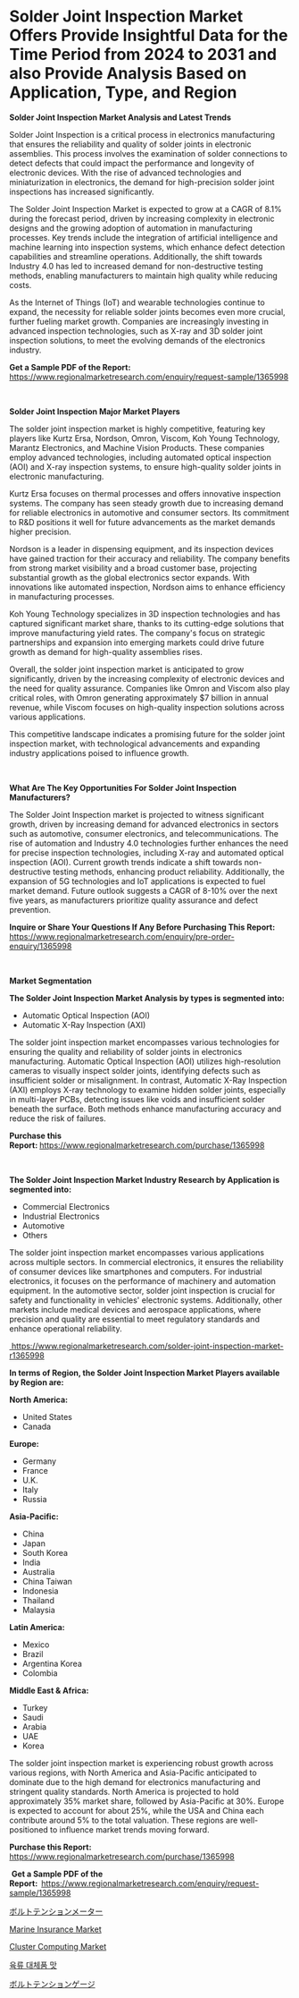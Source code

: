 <p><h1>Solder Joint Inspection Market Offers Provide Insightful Data for the Time Period from 2024 to 2031 and also Provide Analysis Based on Application, Type, and Region</h1></p><p><strong>Solder Joint Inspection Market Analysis and Latest Trends</strong></p>
<p><p>Solder Joint Inspection is a critical process in electronics manufacturing that ensures the reliability and quality of solder joints in electronic assemblies. This process involves the examination of solder connections to detect defects that could impact the performance and longevity of electronic devices. With the rise of advanced technologies and miniaturization in electronics, the demand for high-precision solder joint inspections has increased significantly.</p><p>The Solder Joint Inspection Market is expected to grow at a CAGR of 8.1% during the forecast period, driven by increasing complexity in electronic designs and the growing adoption of automation in manufacturing processes. Key trends include the integration of artificial intelligence and machine learning into inspection systems, which enhance defect detection capabilities and streamline operations. Additionally, the shift towards Industry 4.0 has led to increased demand for non-destructive testing methods, enabling manufacturers to maintain high quality while reducing costs.</p><p>As the Internet of Things (IoT) and wearable technologies continue to expand, the necessity for reliable solder joints becomes even more crucial, further fueling market growth. Companies are increasingly investing in advanced inspection technologies, such as X-ray and 3D solder joint inspection solutions, to meet the evolving demands of the electronics industry.</p></p>
<p><strong>Get a Sample PDF of the Report:&nbsp;</strong> <a href="https://www.regionalmarketresearch.com/enquiry/request-sample/1365998">https://www.regionalmarketresearch.com/enquiry/request-sample/1365998</a></p>
<p>&nbsp;</p>
<p><strong>Solder Joint Inspection Major Market Players</strong></p>
<p><p>The solder joint inspection market is highly competitive, featuring key players like Kurtz Ersa, Nordson, Omron, Viscom, Koh Young Technology, Marantz Electronics, and Machine Vision Products. These companies employ advanced technologies, including automated optical inspection (AOI) and X-ray inspection systems, to ensure high-quality solder joints in electronic manufacturing.</p><p>Kurtz Ersa focuses on thermal processes and offers innovative inspection systems. The company has seen steady growth due to increasing demand for reliable electronics in automotive and consumer sectors. Its commitment to R&D positions it well for future advancements as the market demands higher precision.</p><p>Nordson is a leader in dispensing equipment, and its inspection devices have gained traction for their accuracy and reliability. The company benefits from strong market visibility and a broad customer base, projecting substantial growth as the global electronics sector expands. With innovations like automated inspection, Nordson aims to enhance efficiency in manufacturing processes.</p><p>Koh Young Technology specializes in 3D inspection technologies and has captured significant market share, thanks to its cutting-edge solutions that improve manufacturing yield rates. The company's focus on strategic partnerships and expansion into emerging markets could drive future growth as demand for high-quality assemblies rises.</p><p>Overall, the solder joint inspection market is anticipated to grow significantly, driven by the increasing complexity of electronic devices and the need for quality assurance. Companies like Omron and Viscom also play critical roles, with Omron generating approximately $7 billion in annual revenue, while Viscom focuses on high-quality inspection solutions across various applications.</p><p>This competitive landscape indicates a promising future for the solder joint inspection market, with technological advancements and expanding industry applications poised to influence growth.</p></p>
<p>&nbsp;</p>
<p><strong>What Are The Key Opportunities For Solder Joint Inspection Manufacturers?</strong></p>
<p><p>The Solder Joint Inspection market is projected to witness significant growth, driven by increasing demand for advanced electronics in sectors such as automotive, consumer electronics, and telecommunications. The rise of automation and Industry 4.0 technologies further enhances the need for precise inspection technologies, including X-ray and automated optical inspection (AOI). Current growth trends indicate a shift towards non-destructive testing methods, enhancing product reliability. Additionally, the expansion of 5G technologies and IoT applications is expected to fuel market demand. Future outlook suggests a CAGR of 8-10% over the next five years, as manufacturers prioritize quality assurance and defect prevention.</p></p>
<p><strong>Inquire or Share Your Questions If Any Before Purchasing This Report:</strong> <a href="https://www.regionalmarketresearch.com/enquiry/pre-order-enquiry/1365998">https://www.regionalmarketresearch.com/enquiry/pre-order-enquiry/1365998</a></p>
<p>&nbsp;</p>
<p><strong>Market Segmentation</strong></p>
<p><strong>The Solder Joint Inspection Market Analysis by types is segmented into:</strong></p>
<p><ul><li>Automatic Optical Inspection (AOI)</li><li>Automatic X-Ray Inspection (AXI)</li></ul></p>
<p><p>The solder joint inspection market encompasses various technologies for ensuring the quality and reliability of solder joints in electronics manufacturing. Automatic Optical Inspection (AOI) utilizes high-resolution cameras to visually inspect solder joints, identifying defects such as insufficient solder or misalignment. In contrast, Automatic X-Ray Inspection (AXI) employs X-ray technology to examine hidden solder joints, especially in multi-layer PCBs, detecting issues like voids and insufficient solder beneath the surface. Both methods enhance manufacturing accuracy and reduce the risk of failures.</p></p>
<p><strong>Purchase this Report:&nbsp;</strong><a href="https://www.regionalmarketresearch.com/purchase/1365998">https://www.regionalmarketresearch.com/purchase/1365998</a></p>
<p>&nbsp;</p>
<p><strong>The Solder Joint Inspection Market Industry Research by Application is segmented into:</strong></p>
<p><ul><li>Commercial Electronics</li><li>Industrial Electronics</li><li>Automotive</li><li>Others</li></ul></p>
<p><p>The solder joint inspection market encompasses various applications across multiple sectors. In commercial electronics, it ensures the reliability of consumer devices like smartphones and computers. For industrial electronics, it focuses on the performance of machinery and automation equipment. In the automotive sector, solder joint inspection is crucial for safety and functionality in vehicles' electronic systems. Additionally, other markets include medical devices and aerospace applications, where precision and quality are essential to meet regulatory standards and enhance operational reliability.</p></p>
<p><a href="https://www.regionalmarketresearch.com/solder-joint-inspection-market-r1365998">&nbsp;https://www.regionalmarketresearch.com/solder-joint-inspection-market-r1365998</a></p>
<p><strong>In terms of Region, the Solder Joint Inspection Market Players available by Region are:</strong></p>
<p>
    <p> <strong> North America: </strong>
        <ul>
            <li>United States</li>
            <li>Canada</li>
        </ul>
        </p> 
    <p> <strong> Europe: </strong>
        <ul>
            <li>Germany</li>
            <li>France</li>
            <li>U.K.</li>
            <li>Italy</li>
            <li>Russia</li>
        </ul>
        </p> 
    <p> <strong> Asia-Pacific: </strong>
        <ul>
            <li>China</li>
            <li>Japan</li>
            <li>South Korea</li>
            <li>India</li>
            <li>Australia</li>
            <li>China Taiwan</li>
            <li>Indonesia</li>
            <li>Thailand</li>
            <li>Malaysia</li>
        </ul>
        </p> 
    <p> <strong> Latin America: </strong>
        <ul>
            <li>Mexico</li>
            <li>Brazil</li>
            <li>Argentina Korea</li>
            <li>Colombia</li>
        </ul>
        </p> 
    <p> <strong> Middle East & Africa: </strong>
        <ul>
            <li>Turkey</li>
            <li>Saudi</li>
            <li>Arabia</li>
            <li>UAE</li>
            <li>Korea</li>
        </ul>
    </p>
    </p>
<p><p>The solder joint inspection market is experiencing robust growth across various regions, with North America and Asia-Pacific anticipated to dominate due to the high demand for electronics manufacturing and stringent quality standards. North America is projected to hold approximately 35% market share, followed by Asia-Pacific at 30%. Europe is expected to account for about 25%, while the USA and China each contribute around 5% to the total valuation. These regions are well-positioned to influence market trends moving forward.</p></p>
<p><strong>Purchase this Report: </strong><a href="https://www.regionalmarketresearch.com/purchase/1365998">https://www.regionalmarketresearch.com/purchase/1365998</a></p>
<p>&nbsp;<strong>Get a Sample PDF of the Report:&nbsp;&nbsp;</strong><a href="https://www.regionalmarketresearch.com/enquiry/request-sample/1365998">https://www.regionalmarketresearch.com/enquiry/request-sample/1365998</a></p>
<p><strong></strong></p>
<p><p><a href="https://medium.com/@shepardelmer/%E3%82%B0%E3%83%AD%E3%83%BC%E3%83%90%E3%83%AB%E3%83%9C%E3%83%AB%E3%83%88%E5%BC%B5%E5%8A%9B%E3%83%A1%E3%83%BC%E3%82%BF%E3%83%BC%E5%B8%82%E5%A0%B4%E3%82%BB%E3%82%AF%E3%82%BF%E3%83%BC-%E7%A8%AE%E9%A1%9E-%E7%94%A8%E9%80%94-%E5%B8%82%E5%A0%B4%E3%83%97%E3%83%AC%E3%82%A4%E3%83%A4%E3%83%BC%E3%81%AE%E6%88%A6%E7%95%A5-%E5%9C%B0%E5%9F%9F%E3%81%AE%E6%88%90%E9%95%B7%E3%82%A4%E3%83%B3%E3%82%B5%E3%82%A4%E3%83%88-%E3%81%8A%E3%82%88%E3%81%B3%E5%B0%86%E6%9D%A5%E3%81%AE%E4%BA%88%E6%B8%AC-2024%E5%B9%B4-2031%E5%B9%B4-0eabd5214068?postPublishedType=repub">ボルトテンションメーター</a></p><p><a href="https://www.linkedin.com/pulse/navigating-global-marine-insurance-market-landscape-trends-oagff">Marine Insurance Market</a></p><p><a href="https://www.linkedin.com/pulse/what-innovations-shaping-cluster-computing-market-application-isisf">Cluster Computing Market</a></p><p><a href="https://medium.com/@deandreclark78/%EC%8B%9C%EC%9E%A5%EC%97%90%EC%84%9C-%EB%8C%80%EC%B2%B4-%EC%9C%A1%EB%A5%98-%EB%A7%9B-%ED%81%AC%EA%B8%B0-%EC%84%B1%EC%9E%A5-%EC%B6%94%EC%84%B8-%ED%86%B5%EA%B3%84-%EB%B0%8F-%EC%A0%84%EB%A7%9D-2024-2031-e83c38463305?postPublishedType=repub">육류 대체품 맛</a></p><p><a href="https://medium.com/@shepardelmer/%E5%9C%B0%E5%9F%9F%E3%81%8A%E3%82%88%E3%81%B3%E3%82%B0%E3%83%AD%E3%83%BC%E3%83%90%E3%83%AB%E3%81%AA%E3%83%88%E3%83%AC%E3%83%B3%E3%83%89%E3%81%8C-%E3%83%9C%E3%83%AB%E3%83%88%E3%83%86%E3%83%B3%E3%82%B7%E3%83%A7%E3%83%B3%E3%82%B2%E3%83%BC%E3%82%B8%E5%B8%82%E5%A0%B4-2024%E5%B9%B4-2031%E5%B9%B4-%E3%81%AB%E3%81%A9%E3%81%AE%E3%82%88%E3%81%86%E3%81%AB%E5%BD%B1%E9%9F%BF%E3%82%92%E4%B8%8E%E3%81%88%E3%81%A6%E3%81%84%E3%82%8B%E3%81%8B-aa077e1f3d3f?postPublishedType=repub">ボルトテンションゲージ</a></p></p>
